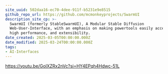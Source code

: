 ```yaml
---
site_uuid: 502daa16-ec70-4dee-911f-b5231e9e8515
github_repo_url: https://github.com/mcmonkeyprojects/SwarmUI
description_site_cp: >-
  SwarmUI (formerly StableSwarmUI), A Modular Stable Diffusion
  Web-User-Interface, with an emphasis on making powertools easily accessible,
  high performance, and extensibility.
date_created: 2025-03-05T00:00:00.000Z
date_modified: 2025-03-24T00:00:00.000Z
tags:
- AI-Interfaces
---
```































































































































































































































































































https://youtu.be/GolXZRx2nVc?si=HY4EPqh4Hdwc-51L


